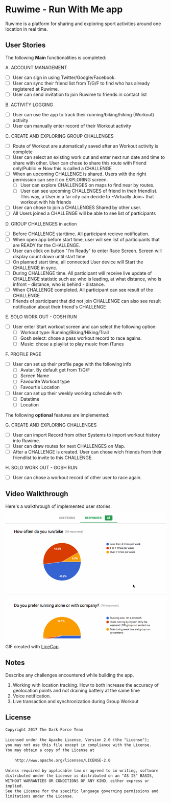 # Ruwime - Run With Me app

Ruwime is a platform for sharing and exploring sport activities around one location in real time.

## User Stories

The following **Main** functionalities is completed:

A. ACCOUNT MANAGEMENT
- [ ] User can sign in using Twitter/Google/Facebook.
- [ ] User can sync their friend list from T/G/F to find who has already registered at Ruwime.
- [ ] User can send invitation to join Ruwime to friends in contact list

B. ACTIVITY LOGGING
- [ ] User can use the app to track their running/biking/hiking (Workout) activity
- [ ] User can manually enter record of their Workout activity

C. CREATE AND EXPLORING GROUP CHALLENGES
- [ ] Route of Workout are automatically saved after an Workout activity is complete
- [ ] User can select an existing work out and enter next run date and time to share with other. User can chose to share this route with Friend only/Public => Now this is called a CHALLENGE
- [ ] When an upcoming CHALLENGE is shared. Users with the right permission can see it on EXPLORING screen.
    - [ ] User can explore CHALLENGES on maps to find near by routes.
    - [ ] User can see upcoming CHALLENGES of friend in their friendlist. This way, a User in a far city can decide to ~Virtually Join~ that workout with his friends 
- [ ] User can chose to join a CHALLENGES Shared by other user.
- [ ] All Users joined a CHALLENGE will be able to see list of participants

D. GROUP CHALLENGES in action
- [ ] Before CHALLENGE starttime. All participant recieve notification.
- [ ] When open app before start time, user will see list of participants that are READY for the CHALLENGE.
- [ ] User can click on button "I'm Ready" to enter Race Screen. Screen will display count down until start time
- [ ] On planned start time, all connected User device will Start the CHALLENGE in sync.
- [ ] During CHALLENGE time. All participant will receive live update of CHALLENGE statistic such as: who is leading, at what distance, who is infront - distance, who is behind - distance.
- [ ] When CHALLENGE completed. All participant can see result of the CHALLENGE
- [ ] Friends of participant that did not join CHALLENGE can also see result notification about their friend's CHALLENGE

E. SOLO WORK OUT - GOSH RUN
- [ ] User enter Start workout screen and can select the following option:
    - [ ] Workout type: Running/Biking/Hiking/Trail
    - [ ] Gosh select: chose a pass workout record to race agains.
    - [ ] Music: chose a playlist to play music from iTunes

F. PROFILE PAGE
- [ ] User can set up their profile page with the following info
    - [ ] Avatar. By default get from T/G/F
    - [ ] Screen Name
    - [ ] Favourite Workout type
    - [ ] Favourtie Location
- [ ] User can set up their weekly working schedule with
    - [ ] Datetime
    - [ ] Location

The following **optional** features are implemented:

G. CREATE AND EXPLORING CHALLENGES
- [ ] User can import Record from other Systems to import workout history into Ruwime.
- [ ] User can draw routes for next CHALLENGES on Map.
- [ ] After a CHALLENGE is created. User can chose wich friends from their friendlist to invite to this CHALLENGE.

H. SOLO WORK OUT - GOSH RUN
- [ ] User can chose a workout record of other user to race again.

## Video Walkthrough

Here's a walkthrough of implemented user stories:

<img src='survey.gif' title='Video Walkthrough' width='' alt='Video Walkthrough' />

GIF created with [LiceCap](http://www.cockos.com/licecap/).

## Notes

Describe any challenges encountered while building the app.

1. Working with location tracking. How to both increase the accuracy of geolocation points and not draining battery at the same time
2. Voice notification.
3. Live transaction and synchronization during Group Workout

## License

    Copyright 2017 The Dark Force Team

    Licensed under the Apache License, Version 2.0 (the "License");
    you may not use this file except in compliance with the License.
    You may obtain a copy of the License at

        http://www.apache.org/licenses/LICENSE-2.0

    Unless required by applicable law or agreed to in writing, software
    distributed under the License is distributed on an "AS IS" BASIS,
    WITHOUT WARRANTIES OR CONDITIONS OF ANY KIND, either express or implied.
    See the License for the specific language governing permissions and
    limitations under the License.

